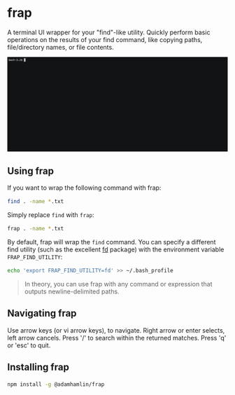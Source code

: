 # frap

A terminal UI wrapper for your "find"-like utility. Quickly perform basic operations on the results of your find command, like copying paths, file/directory names, or file contents.

![Frap Demo](demo/demo.gif)

## Using frap
If you want to wrap the following command with frap:
```bash
find . -name *.txt
```
Simply replace `find` with `frap`:
```bash
frap . -name *.txt
```
By default, frap will wrap the `find` command. You can specify a different find utility (such as the excellent [fd](https://github.com/sharkdp/fd) package) with the environment variable `FRAP_FIND_UTILITY`:
```bash
echo 'export FRAP_FIND_UTILITY=fd' >> ~/.bash_profile
```
>In theory, you can use frap with any command or expression that outputs newline-delimited paths.

## Navigating frap
Use arrow keys (or vi arrow keys), to navigate. Right arrow or enter selects, left arrow cancels. Press '/' to search within the returned matches. Press 'q' or 'esc' to quit.


## Installing frap

```bash
npm install -g @adamhamlin/frap
```